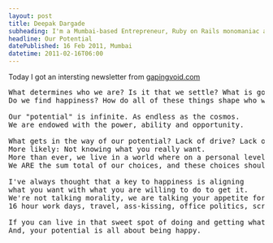 ```yaml
---
layout: post
title: Deepak Dargade
subheading: I'm a Mumbai-based Entrepreneur, Ruby on Rails monomaniac and Food enthusiast.
headline: Our Potential
datePublished: 16 Feb 2011, Mumbai
datetime: 2011-02-16T06:00
---
```


Today I got an intersting newsletter from <a href="http://gapingvoid.com/" target="_blank">gapingvoid.com</a>

<pre>
What determines who we are? Is it that we settle? What is good enough?
Do we find happiness? How do all of these things shape who we are?

Our "potential" is infinite. As endless as the cosmos.
We are endowed with the power, ability and opportunity.

What gets in the way of our potential? Lack of drive? Lack of interest? Distractions?
More likely: Not knowing what you really want.
More than ever, we live in a world where on a personal level, nearly anything is possible.
We ARE the sum total of our choices, and these choices should lead us to happiness.

I've always thought that a key to happiness is aligning
what you want with what you are willing to do to get it.
We're not talking morality, we are talking your appetite for
16 hour work days, travel, ass-kissing, office politics, screaming kids, etc.

If you can live in that sweet spot of doing and getting what you want, you are living your potential.
And, your potential is all about being happy.
</pre>